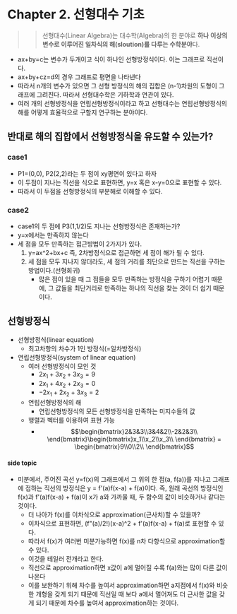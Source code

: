 # Chapter 2. 선형대수 기초
>> 선형대수(Linear Algebra)는 대수학(Algebra)의 한 분야로 **하나 이상의 변수로 이루어진 일차식의 해(sloution)를 다루는 수학분야**다.

* ax+by=c는 변수가 두개이고 식이 하나인 선형방정식이다. 이는 그래프로 직선이다.
* ax+by+cz=d의 경우 그래프로 평면을 나타낸다
* 따라서 n개의 변수가 있으면 그 선형 방정식의 해의 집합은 (n-1)차원의 도형이 그래프에 그려진다. 따라서 선형대수학은 기하학과 연관이 있다.
* 여러 개의 선형방정식을 연립선형방정식이라고 하고 선형대수는 연립선형방정식의 해를 어떻게 효율적으로 구할지 연구하는 분야이다.

## 반대로 해의 집합에서 선형방정식을 유도할 수 있는가?
### case1
* P1=(0,0), P2(2,2)라는 두 점이 xy평면이 있다고 하자
* 이 두점이 지나는 직선을 식으로 표현하면, y=x 혹은 x-y=0으로 표현할 수 있다.
* 따라서 이 두점을 선형방정식의 부분해로 이해할 수 있다.

### case2
* case1의 두 점에 P3(1,1/2)도 지나는 선형방정식은 존재하는가?
* y=x에서는 만족하지 않는다
* 세 점을 모두 만족하는 접근방법이 2가지가 있다.
  1. y=ax^2+bx+c 즉, 2차방정식으로 접근하면 세 점이 해가 될 수 있다.
  2. 세 점을 모두 지나지 않더라도, 세 점의 거리를 최단으로 만드는 직선을 구하는 방법이다.(선형회귀)
     * 많은 점이 있을 때 그 점들을 모두 만족하는 방정식을 구하기 어렵기 때문에, 그 값들을 최단거리로 만족하는 하나의 직선을 찾는 것이 더 쉽기 때문이다.

## 선형방정식
* 선형방정식(linear equation)
  * 최고차항의 차수가 1인 방정식(=일차방정식)
* 연립선형방정식(system of linear equation)
  * 여러 선형방정식이 모인 것
    * $2x_1 + 3x_2 + 3x_3 = 9$
    * $2x_1 + 4x_2 + 2x_3 = 0$
    * $-2x_1 + 2x_2 + 3x_3 = 2$
  * 연립선형방정식의 해
    * 연립선형방정식의 모든 선형방정식을 만족하는 미지수들의 값
  * 행렬과 벡터를 이용하여 표현 가능
    * $$\begin{bmatrix}2&3&3\\3&4&2\\-2&2&3\\ \end{bmatrix}\begin{bmatrix}x_1\\x_2\\x_3\\ \end{bmatrix} = \begin{bmatrix}9\\0\\2\\ \end{bmatrix}$$

#### side topic
* 미분에서, 주어진 곡선 y=f(x)의 그래프에서 그 위의 한 점(a, f(a))를 지나고 그래프에 접하는 직선의 방정식은 y = f'(a)f(x-a) + f(a)이다. 즉, 원래 곡선의 방정식인 f(x)과 f'(a)f(x-a) + f(a)이 x가 a와 가까울 때, 두 함수의 값이 비슷하거나 같다는 것이다.
  * 더 나아가 f(x)를 이차식으로 approximation(근사치)할 수 있을까?
  * 이차식으로 표현하면, (f"(a)/2!)(x-a)^2 + f'(a)f(x-a) + f(a)로 표현할 수 있다.
  * 따라서 f(x)가 여러번 미분가능하면 f(x)를 n차 다항식으로 approximation할 수 있다.
  * 이것을 테일러 전개라고 한다.
  * 직선으로 approximation하면 x값이 a에 멀어질 수록 f(a)와는 많이 다른 값이 나온다
  * 이를 보완하기 위해 차수를 높여서 approximation하면 a지점에서 f(x)와 비슷한 개형을 갖게 되기 때문에 직선일 때 보다 a에서 멀어져도 더 근사한 값을 갖게 되기 때문에 차수를 높여서 approximation하는 것이다.

